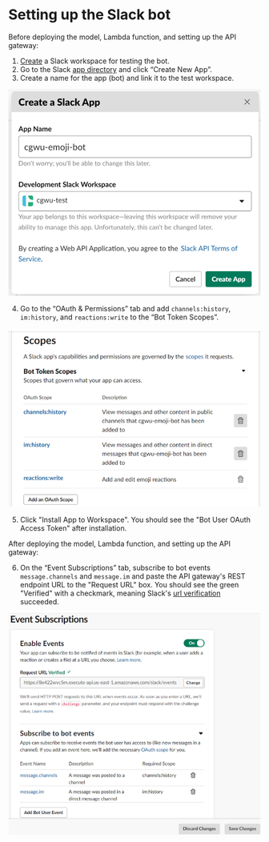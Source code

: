 # Setting up the Slack bot

Before deploying the model, Lambda function, and setting up the API gateway:

1. [Create](https://slack.com/create) a Slack workspace for testing the bot.
2. Go to the Slack [app directory](https://api.slack.com/apps) and click “Create New App”.
3. Create a name for the app (bot) and link it to the test workspace.

<img src="https://github.com/cw75/torchMojiBot/blob/master/images/slack-create.png" alt="drawing" width="650"/>

4. Go to the “OAuth & Permissions” tab and add `channels:history`, `im:history`, and `reactions:write` to the “Bot Token Scopes”.

<img src="https://github.com/cw75/torchMojiBot/blob/master/images/slack-auth.png" alt="drawing" width="650"/>

5. Click "Install App to Workspace". You should see the "Bot User OAuth Access Token" after installation.

After deploying the model, Lambda function, and setting up the API gateway:

6. On the “Event Subscriptions” tab, subscribe to bot events `message.channels` and `message.im` and paste the API gateway's REST endpoint URL to the "Request URL" box. You should see the green "Verified" with a checkmark, meaning Slack's [url verification](https://api.slack.com/events/url_verification) succeeded.

<img src="https://github.com/cw75/torchMojiBot/blob/master/images/slack-sub.png" alt="drawing" width="650"/>
